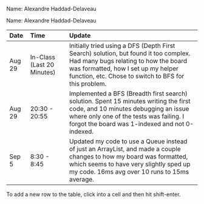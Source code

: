 Name: Alexandre Haddad-Delaveau

Name: Alexandre Haddad-Delaveau

| Date   | Time                       | Update                                                                                                                                                                                                                     |
|:-------|:---------------------------|:---------------------------------------------------------------------------------------------------------------------------------------------------------------------------------------------------------------------------|
| Aug 29 | In-Class (Last 20 Minutes) | Initially tried using a DFS (Depth First Search) solution, but found it too complex. Had many bugs relating to how the board was formatted, how I set up my helper function, etc. Chose to switch to BFS for this problem. |
| Aug 29 | 20:30 - 20:55              | Implemented a BFS (Breadth first search) solution. Spent 15 minutes writing the first code, and 10 minutes debugging an issue where only one of the tests was failing. I forgot the board was 1-indexed and not 0-indexed. |
| Sep 5  | 8:30 - 8:45                | Updated my code to use a Queue instead of just an ArrayList, and made a couple changes to how my board was formatted, which seems to have very slightly sped up my code. 16ms avg over 10 runs to 15ms average.            |



To add a new row to the table, click into a cell and then hit shift-enter.